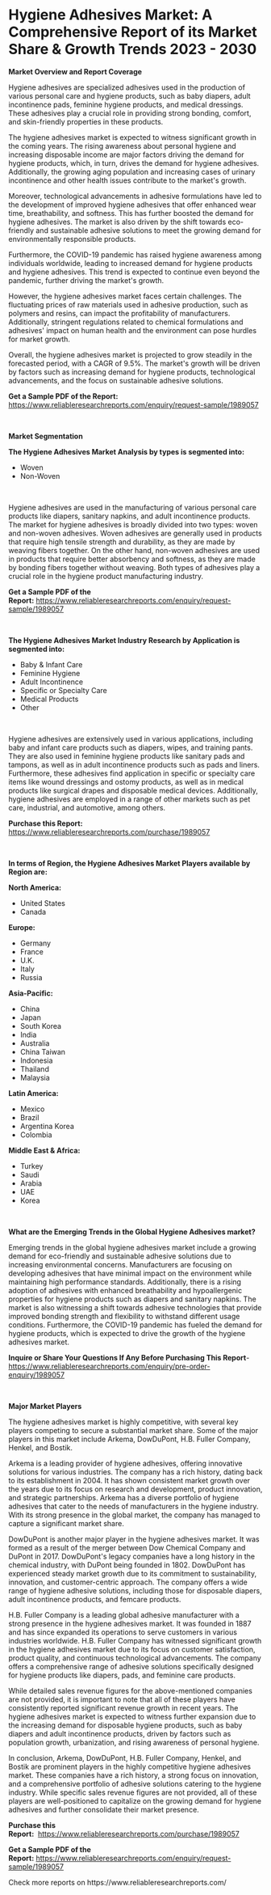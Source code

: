 <p><h1>Hygiene Adhesives Market: A Comprehensive Report of its Market Share & Growth Trends 2023 - 2030</h1></p><p><strong>Market Overview and Report Coverage</strong></p>
<p><p>Hygiene adhesives are specialized adhesives used in the production of various personal care and hygiene products, such as baby diapers, adult incontinence pads, feminine hygiene products, and medical dressings. These adhesives play a crucial role in providing strong bonding, comfort, and skin-friendly properties in these products.</p><p>The hygiene adhesives market is expected to witness significant growth in the coming years. The rising awareness about personal hygiene and increasing disposable income are major factors driving the demand for hygiene products, which, in turn, drives the demand for hygiene adhesives. Additionally, the growing aging population and increasing cases of urinary incontinence and other health issues contribute to the market's growth.</p><p>Moreover, technological advancements in adhesive formulations have led to the development of improved hygiene adhesives that offer enhanced wear time, breathability, and softness. This has further boosted the demand for hygiene adhesives. The market is also driven by the shift towards eco-friendly and sustainable adhesive solutions to meet the growing demand for environmentally responsible products.</p><p>Furthermore, the COVID-19 pandemic has raised hygiene awareness among individuals worldwide, leading to increased demand for hygiene products and hygiene adhesives. This trend is expected to continue even beyond the pandemic, further driving the market's growth.</p><p>However, the hygiene adhesives market faces certain challenges. The fluctuating prices of raw materials used in adhesive production, such as polymers and resins, can impact the profitability of manufacturers. Additionally, stringent regulations related to chemical formulations and adhesives' impact on human health and the environment can pose hurdles for market growth.</p><p>Overall, the hygiene adhesives market is projected to grow steadily in the forecasted period, with a CAGR of 9.5%. The market's growth will be driven by factors such as increasing demand for hygiene products, technological advancements, and the focus on sustainable adhesive solutions.</p></p>
<p><strong>Get a Sample PDF of the Report:</strong> <a href="https://www.reliableresearchreports.com/enquiry/request-sample/1989057">https://www.reliableresearchreports.com/enquiry/request-sample/1989057</a></p>
<p>&nbsp;</p>
<p><strong>Market Segmentation</strong></p>
<p><strong>The Hygiene Adhesives Market Analysis by types is segmented into:</strong></p>
<p><ul><li>Woven</li><li>Non-Woven</li></ul></p>
<p>&nbsp;</p>
<p><p>Hygiene adhesives are used in the manufacturing of various personal care products like diapers, sanitary napkins, and adult incontinence products. The market for hygiene adhesives is broadly divided into two types: woven and non-woven adhesives. Woven adhesives are generally used in products that require high tensile strength and durability, as they are made by weaving fibers together. On the other hand, non-woven adhesives are used in products that require better absorbency and softness, as they are made by bonding fibers together without weaving. Both types of adhesives play a crucial role in the hygiene product manufacturing industry.</p></p>
<p><strong>Get a Sample PDF of the Report:</strong>&nbsp;<a href="https://www.reliableresearchreports.com/enquiry/request-sample/1989057">https://www.reliableresearchreports.com/enquiry/request-sample/1989057</a></p>
<p>&nbsp;</p>
<p><strong>The Hygiene Adhesives Market Industry Research by Application is segmented into:</strong></p>
<p><ul><li>Baby & Infant Care</li><li>Feminine Hygiene</li><li>Adult Incontinence</li><li>Specific or Specialty Care</li><li>Medical Products</li><li>Other</li></ul></p>
<p>&nbsp;</p>
<p><p>Hygiene adhesives are extensively used in various applications, including baby and infant care products such as diapers, wipes, and training pants. They are also used in feminine hygiene products like sanitary pads and tampons, as well as in adult incontinence products such as pads and liners. Furthermore, these adhesives find application in specific or specialty care items like wound dressings and ostomy products, as well as in medical products like surgical drapes and disposable medical devices. Additionally, hygiene adhesives are employed in a range of other markets such as pet care, industrial, and automotive, among others.</p></p>
<p><strong>Purchase this Report:</strong>&nbsp; <a href="https://www.reliableresearchreports.com/purchase/1989057">https://www.reliableresearchreports.com/purchase/1989057</a></p>
<p>&nbsp;</p>
<p><strong>In terms of Region, the Hygiene Adhesives Market Players available by Region are:</strong></p>
<p>
    <p> <strong> North America: </strong>
        <ul>
            <li>United States</li>
            <li>Canada</li>
        </ul>
        </p> 
    <p> <strong> Europe: </strong>
        <ul>
            <li>Germany</li>
            <li>France</li>
            <li>U.K.</li>
            <li>Italy</li>
            <li>Russia</li>
        </ul>
        </p> 
    <p> <strong> Asia-Pacific: </strong>
        <ul>
            <li>China</li>
            <li>Japan</li>
            <li>South Korea</li>
            <li>India</li>
            <li>Australia</li>
            <li>China Taiwan</li>
            <li>Indonesia</li>
            <li>Thailand</li>
            <li>Malaysia</li>
        </ul>
        </p> 
    <p> <strong> Latin America: </strong>
        <ul>
            <li>Mexico</li>
            <li>Brazil</li>
            <li>Argentina Korea</li>
            <li>Colombia</li>
        </ul>
        </p> 
    <p> <strong> Middle East & Africa: </strong>
        <ul>
            <li>Turkey</li>
            <li>Saudi</li>
            <li>Arabia</li>
            <li>UAE</li>
            <li>Korea</li>
        </ul>
    </p>
    </p>
<p>&nbsp;</p>
<p><strong>What are the Emerging Trends in the Global Hygiene Adhesives market?</strong></p>
<p><p>Emerging trends in the global hygiene adhesives market include a growing demand for eco-friendly and sustainable adhesive solutions due to increasing environmental concerns. Manufacturers are focusing on developing adhesives that have minimal impact on the environment while maintaining high performance standards. Additionally, there is a rising adoption of adhesives with enhanced breathability and hypoallergenic properties for hygiene products such as diapers and sanitary napkins. The market is also witnessing a shift towards adhesive technologies that provide improved bonding strength and flexibility to withstand different usage conditions. Furthermore, the COVID-19 pandemic has fueled the demand for hygiene products, which is expected to drive the growth of the hygiene adhesives market.</p></p>
<p><strong>Inquire or Share Your Questions If Any Before Purchasing This Report</strong>- <a href="https://www.reliableresearchreports.com/enquiry/pre-order-enquiry/1989057">https://www.reliableresearchreports.com/enquiry/pre-order-enquiry/1989057</a></p>
<p>&nbsp;</p>
<p><strong>Major Market Players</strong></p>
<p><p>The hygiene adhesives market is highly competitive, with several key players competing to secure a substantial market share. Some of the major players in this market include Arkema, DowDuPont, H.B. Fuller Company, Henkel, and Bostik.</p><p>Arkema is a leading provider of hygiene adhesives, offering innovative solutions for various industries. The company has a rich history, dating back to its establishment in 2004. It has shown consistent market growth over the years due to its focus on research and development, product innovation, and strategic partnerships. Arkema has a diverse portfolio of hygiene adhesives that cater to the needs of manufacturers in the hygiene industry. With its strong presence in the global market, the company has managed to capture a significant market share.</p><p>DowDuPont is another major player in the hygiene adhesives market. It was formed as a result of the merger between Dow Chemical Company and DuPont in 2017. DowDuPont's legacy companies have a long history in the chemical industry, with DuPont being founded in 1802. DowDuPont has experienced steady market growth due to its commitment to sustainability, innovation, and customer-centric approach. The company offers a wide range of hygiene adhesive solutions, including those for disposable diapers, adult incontinence products, and femcare products.</p><p>H.B. Fuller Company is a leading global adhesive manufacturer with a strong presence in the hygiene adhesives market. It was founded in 1887 and has since expanded its operations to serve customers in various industries worldwide. H.B. Fuller Company has witnessed significant growth in the hygiene adhesives market due to its focus on customer satisfaction, product quality, and continuous technological advancements. The company offers a comprehensive range of adhesive solutions specifically designed for hygiene products like diapers, pads, and feminine care products.</p><p>While detailed sales revenue figures for the above-mentioned companies are not provided, it is important to note that all of these players have consistently reported significant revenue growth in recent years. The hygiene adhesives market is expected to witness further expansion due to the increasing demand for disposable hygiene products, such as baby diapers and adult incontinence products, driven by factors such as population growth, urbanization, and rising awareness of personal hygiene.</p><p>In conclusion, Arkema, DowDuPont, H.B. Fuller Company, Henkel, and Bostik are prominent players in the highly competitive hygiene adhesives market. These companies have a rich history, a strong focus on innovation, and a comprehensive portfolio of adhesive solutions catering to the hygiene industry. While specific sales revenue figures are not provided, all of these players are well-positioned to capitalize on the growing demand for hygiene adhesives and further consolidate their market presence.</p></p>
<p><strong>Purchase this Report:</strong>&nbsp;&nbsp;<a href="https://www.reliableresearchreports.com/purchase/1989057">https://www.reliableresearchreports.com/purchase/1989057</a></p>
<p></p>
<p><strong>Get a Sample PDF of the Report:</strong>&nbsp;<a href="https://www.reliableresearchreports.com/enquiry/request-sample/1989057">https://www.reliableresearchreports.com/enquiry/request-sample/1989057</a></p>
<p>Check more reports on https://www.reliableresearchreports.com/</p>